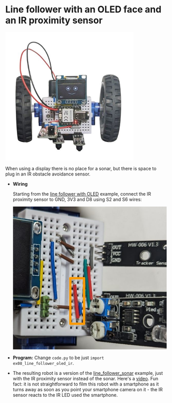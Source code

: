 # Line follower with an OLED face and an IR proximity sensor

<img src="../img/example-oled-ir.jpg" width="400"/>

When using a display there is no place for a sonar, but there is space to plug in an IR obstacle avoidance sensor.

* **Wiring**

  Starting from the [line follower with OLED](line_follower_oled.md) example, connect the IR proximity sensor to GND, 3V3 and D8 using S2 and S6 wires:

  ![](../img/example-oled-ir-wiring.jpg)

* **Program:** Change `code.py` to be just `import ex08_line_follower_oled_ir`.
* The resulting robot is a version of the [line_follower_sonar](line_follower_sonar.md) example, just with the IR proximity sensor instead of the sonar. Here's a [video](https://youtu.be/CE_nFJj4xOg). Fun fact: it is not straightforward to film this robot with a smartphone as it turns away as soon as you point your smartphone camera on it - the IR sensor reacts to the IR LED used the smartphone.